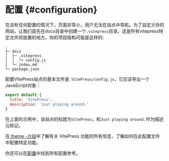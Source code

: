 # 配置 {#configuration}

在没有任何配置的情况下，页面非常小，用户无法在站点中导航。为了自定义你的网站，让我们首先在docs目录中创建一个`.vitepress`目录。这是所有vitepress特定文件将放置的地方。你的项目结构可能是这样的:

```
.
├─ docs
│  ├─ .vitepress
│  │  └─ config.js
│  └─ index.md
└─ package.json
```

配置VitePress站点的基本文件是`.VitePress/config.js`，它应该导出一个JavaScript对象：

```js
export default {
  title: 'VitePress',
  description: 'Just playing around.'
}
```

在上面的示例中，该站点的标题为`VitePress`，和`Just playing around.`作为描述元标记。

在[ theme -介绍](./theme-introduction)中了解有关 VitePress 功能的所有信息，了解如何在此配置文件中配置特定功能。

你还可以在[配置](../config/introduction)中找到所有配置参考。
